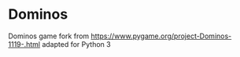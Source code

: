 # Dominos
 Dominos game
fork from https://www.pygame.org/project-Dominos-1119-.html
adapted for Python 3